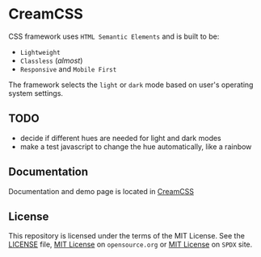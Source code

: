 # CreamCSS

CSS framework uses `HTML Semantic Elements` and is built to be:

- `Lightweight`
- `Classless` (_almost_)
- `Responsive` and `Mobile First`

The framework selects the `light` or `dark` mode based on user's operating system settings.

## TODO

- decide if different hues are needed for light and dark modes
- make a test javascript to change the hue automatically, like a rainbow

## Documentation

Documentation and demo page is located in [CreamCSS](http://CalinRadoni.github.io/CreamCSS)

## License

This repository is licensed under the terms of the MIT License. See the [LICENSE](LICENSE) file, [MIT License](https://opensource.org/license/mit/)  on `opensource.org` or [MIT License](https://spdx.org/licenses/MIT.html) on `SPDX` site.
